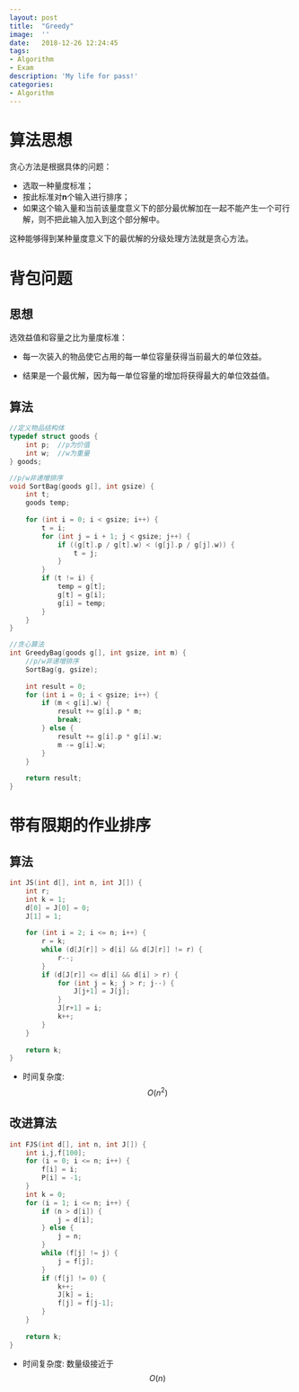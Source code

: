 ```yaml
---
layout:	post
title:	"Greedy"
image:	''
date:	2018-12-26 12:24:45
tags:	
- Algorithm
- Exam
description: 'My life for pass!'
categories:
- Algorithm
---
```


<script type="text/javascript" src="../MathJax/MathJax.js?config=default"></script>

# 算法思想

贪心方法是根据具体的问题：

* 选取一种量度标准；
* 按此标准对**n**个输入进行排序；
* 如果这个输入量和当前该量度意义下的部分最优解加在一起不能产生一个可行解，则不把此输入加入到这个部分解中。

这种能够得到某种量度意义下的最优解的分级处理方法就是贪心方法。

# 背包问题

## 思想

选效益值和容量之比为量度标准：

* 每一次装入的物品使它占用的每一单位容量获得当前最大的单位效益。

* 结果是一个最优解，因为每一单位容量的增加将获得最大的单位效益值。

## 算法

```c
//定义物品结构体
typedef struct goods {
    int p;  //p为价值
    int w;  //w为重量
} goods;

//p/w非递增排序
void SortBag(goods g[], int gsize) {
    int t;
    goods temp;
    
    for (int i = 0; i < gsize; i++) {
        t = i;
        for (int j = i + 1; j < gsize; j++) {
            if ((g[t].p / g[t].w) < (g[j].p / g[j].w)) {
                t = j;
            }
        }
        if (t != i) {
            temp = g[t];
            g[t] = g[i];
            g[i] = temp;
        }
    }
}

//贪心算法
int GreedyBag(goods g[], int gsize, int m) {
    //p/w非递增排序
    SortBag(g, gsize);
    
    int result = 0;
    for (int i = 0; i < gsize; i++) {
        if (m < g[i].w) {
            result += g[i].p * m;
            break;
        } else {
            result += g[i].p * g[i].w;
            m -= g[i].w;
        }
    }
    
    return result;
}
```

# 带有限期的作业排序

## 算法

```c
int JS(int d[], int n, int J[]) {
    int r;
    int k = 1;
    d[0] = J[0] = 0;
    J[1] = 1;
    
    for (int i = 2; i <= n; i++) {
        r = k;
        while (d[J[r]] > d[i] && d[J[r]] != r) {
            r--;
        }
        if (d[J[r]] <= d[i] && d[i] > r) {
            for (int j = k; j > r; j--) {
                J[j+1] = J[j];
            }
            J[r+1] = i;
            k++;
        }
    }
    
    return k;
}
```

* 时间复杂度: $$O(n^2)$$

## 改进算法

```c
int FJS(int d[], int n, int J[]) {
    int i,j,f[100];
    for (i = 0; i <= n; i++) {
        f[i] = i;
        P[i] = -1;
    }
    int k = 0;
    for (i = 1; i <= n; i++) {
        if (n > d[i]) {
            j = d[i];
        } else {
            j = n;
        }
        while (f[j] != j) {
            j = f[j];
        }
        if (f[j] != 0) {
            k++;
            J[k] = i;
            f[j] = f[j-1];
        }
    }
    
    return k;
}
```

- 时间复杂度: 数量级接近于$$O(n)$$

